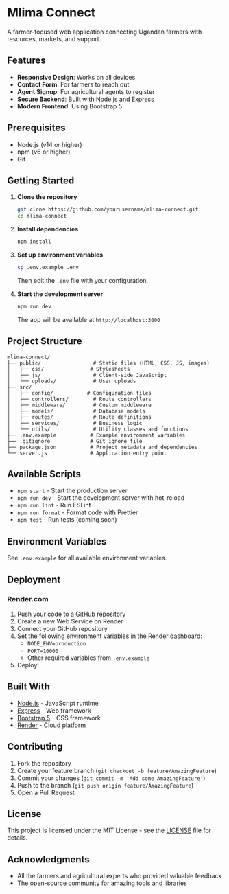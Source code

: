 # Mlima Connect

A farmer-focused web application connecting Ugandan farmers with resources, markets, and support.

## Features

- **Responsive Design**: Works on all devices
- **Contact Form**: For farmers to reach out
- **Agent Signup**: For agricultural agents to register
- **Secure Backend**: Built with Node.js and Express
- **Modern Frontend**: Using Bootstrap 5

## Prerequisites

- Node.js (v14 or higher)
- npm (v6 or higher)
- Git

## Getting Started

1. **Clone the repository**
   ```bash
   git clone https://github.com/yourusername/mlima-connect.git
   cd mlima-connect
   ```

2. **Install dependencies**
   ```bash
   npm install
   ```

3. **Set up environment variables**
   ```bash
   cp .env.example .env
   ```
   Then edit the `.env` file with your configuration.

4. **Start the development server**
   ```bash
   npm run dev
   ```
   The app will be available at `http://localhost:3000`

## Project Structure

```
mlima-connect/
├── public/                 # Static files (HTML, CSS, JS, images)
│   ├── css/               # Stylesheets
│   ├── js/                 # Client-side JavaScript
│   └── uploads/            # User uploads
├── src/
│   ├── config/           # Configuration files
│   ├── controllers/        # Route controllers
│   ├── middleware/         # Custom middleware
│   ├── models/             # Database models
│   ├── routes/             # Route definitions
│   ├── services/           # Business logic
│   └── utils/              # Utility classes and functions
├── .env.example           # Example environment variables
├── .gitignore             # Git ignore file
├── package.json           # Project metadata and dependencies
└── server.js              # Application entry point
```

## Available Scripts

- `npm start` - Start the production server
- `npm run dev` - Start the development server with hot-reload
- `npm run lint` - Run ESLint
- `npm run format` - Format code with Prettier
- `npm test` - Run tests (coming soon)

## Environment Variables

See `.env.example` for all available environment variables.

## Deployment

### Render.com

1. Push your code to a GitHub repository
2. Create a new Web Service on Render
3. Connect your GitHub repository
4. Set the following environment variables in the Render dashboard:
   - `NODE_ENV=production`
   - `PORT=10000`
   - Other required variables from `.env.example`
5. Deploy!

## Built With

- [Node.js](https://nodejs.org/) - JavaScript runtime
- [Express](https://expressjs.com/) - Web framework
- [Bootstrap 5](https://getbootstrap.com/) - CSS framework
- [Render](https://render.com/) - Cloud platform

## Contributing

1. Fork the repository
2. Create your feature branch (`git checkout -b feature/AmazingFeature`)
3. Commit your changes (`git commit -m 'Add some AmazingFeature'`)
4. Push to the branch (`git push origin feature/AmazingFeature`)
5. Open a Pull Request

## License

This project is licensed under the MIT License - see the [LICENSE](LICENSE) file for details.

## Acknowledgments

- All the farmers and agricultural experts who provided valuable feedback
- The open-source community for amazing tools and libraries
